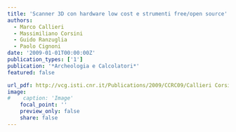 ```yaml
---
title: 'Scanner 3D con hardware low cost e strumenti free/open source'
authors:
  - Marco Callieri
  - Massimiliano Corsini
  - Guido Ranzuglia
  - Paolo Cignoni
date: '2009-01-01T00:00:00Z'
publication_types: ['1']
publication: '*Archeologia e Calcolatori*'
featured: false

url_pdf: http://vcg.isti.cnr.it/Publications/2009/CCRC09/Callieri Corsini Ranzuglia Cignoni - Scanner 3D con hardware low cost e strumenti free open source - Archeologia e Calcolatori 2009.pdf
image:
#    caption: 'Image'
    focal_point: ''
    preview_only: false
    share: false
---
```

